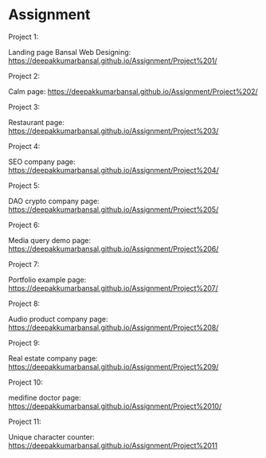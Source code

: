 # Assignment
Project 1:

Landing page Bansal Web Designing: https://deepakkumarbansal.github.io/Assignment/Project%201/

Project 2:

Calm page: https://deepakkumarbansal.github.io/Assignment/Project%202/

Project 3:

Restaurant page: https://deepakkumarbansal.github.io/Assignment/Project%203/

Project 4:

SEO company page: https://deepakkumarbansal.github.io/Assignment/Project%204/

Project 5:

DAO crypto company page: https://deepakkumarbansal.github.io/Assignment/Project%205/

Project 6:

Media query demo page: https://deepakkumarbansal.github.io/Assignment/Project%206/

Project 7:

Portfolio example page: https://deepakkumarbansal.github.io/Assignment/Project%207/

Project 8:

Audio product company page: https://deepakkumarbansal.github.io/Assignment/Project%208/

Project 9:

Real estate company page: https://deepakkumarbansal.github.io/Assignment/Project%209/

Project 10:

medifine doctor page: https://deepakkumarbansal.github.io/Assignment/Project%2010/

Project 11:

Unique character counter: https://deepakkumarbansal.github.io/Assignment/Project%2011
